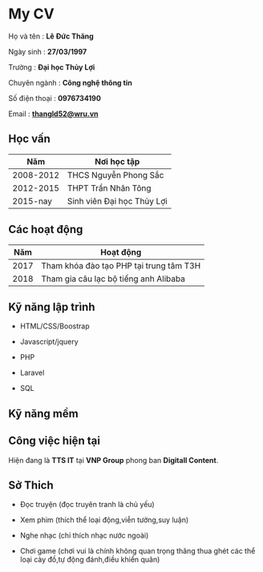 # My CV

Họ và tên : **Lê Đức Thăng**

Ngày sinh : **27/03/1997**

Trường : **Đại học Thủy Lợi**

Chuyên ngành : **Công nghệ thông tin**

Số điện thoại : **0976734190**

Email : **thangld52@wru.vn**

## Học vấn

Năm|Nơi học tập
---|-----------
2008-2012|THCS Nguyễn Phong Sắc
2012-2015|THPT Trần Nhân Tông
2015-nay|Sinh viên Đại học Thủy Lợi

## Các hoạt động

Năm|Hoạt động 
---|-----------
2017|Tham khóa đào tạo PHP tại trung tâm T3H
2018|Tham gia câu lạc bộ tiếng anh Alibaba

## Kỹ năng lập trình

 - HTML/CSS/Boostrap

 - Javascript/jquery

 - PHP

 - Laravel

 - SQL
 
## Kỹ năng mềm 



## Công việc hiện tại

Hiện đang là **TTS IT** tại **VNP Group** phong ban **Digitall Content**.

## Sở Thich

 - Đọc truyện (đọc truyên tranh là chủ yếu)

 - Xem phim (thích thể loại động,viễn tưởng,suy luận)

 - Nghe nhạc (chỉ thích nhạc nước ngoài)

 - Chơi game (chơi vui là chính không quan trọng thăng thua ghét các thể loại cày đồ,tự động đánh,điều khiển quân)




